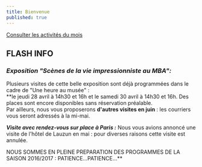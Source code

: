 ```yaml
---
title: Bienvenue
published: true
---
```







<p><a href="/pages/activites-du-mois.html" class="bouton">Consulter les activités du mois</a></p>


## FLASH INFO  


### _Exposition "Scènes de la vie impressionniste au MBA":_ ###

Plusieurs visites de cette belle exposition sont déjà programmées dans le cadre de "Une heure au musée" :   
**le jeudi 28 avril à 14h30 et 16h et le samedi 30 avril à 14h30 et 16h. Des places sont encore disponibles sans réservation préalable.  
Par ailleurs, nous vous proposerons **d'autres visites en juin** : les courriers vous seront adressés à la mi-mai.  

_**Visite avec rendez-vous sur place à Paris :**_
Nous vous avions annoncé une visite de l'hôtel de Lauzun en mai : pour diverses raisons cette visite est annulée. 
  
NOUS SOMMES EN PLEINE PREPARATION DES PROGRAMMES DE LA SAISON 2016/2017 : PATIENCE...PATIENCE...**
